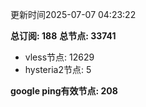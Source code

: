 更新时间2025-07-07 04:23:22

**总订阅: 188**
**总节点: 33741**
- vless节点: 12629
- hysteria2节点: 5

**google ping有效节点: 208**
